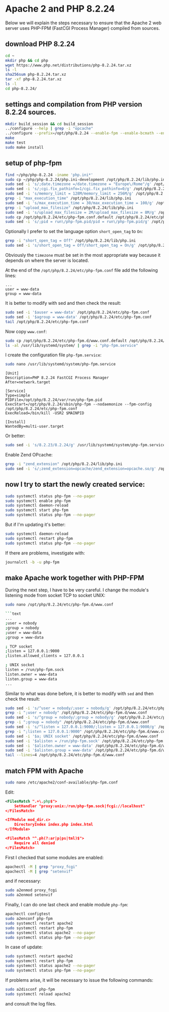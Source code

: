 # Apache 2 and PHP 8.2.24

Below we will explain the steps necessary to ensure that the Apache 2 web server uses PHP-FPM (FastCGI Process Manager) compiled from sources.

## download PHP 8.2.24

```bash
cd ~
mkdir php && cd php
wget https://www.php.net/distributions/php-8.2.24.tar.xz
ls -l
sha256sum php-8.2.24.tar.xz
tar -xf php-8.2.24.tar.xz
ls -l
cd php-8.2.24/
```

## settings and compilation from PHP version 8.2.24 sources.

```bash
mkdir build_session && cd build_session
../configure --help | grep -i "opcache"
../configure --prefix=/opt/php/8.2.24 --enable-fpm --enable-bcmath --enable-ftp --with-openssl --disable-cgi --enable-mbstring --with-curl --with-mysqli --with-pdo-mysql --enable-intl --with-zlib --with-bz2 --enable-gd --with-jpeg --with-gettext --with-gmp --with-xsl --enable-zts --enable-gcov --enable-debug --with-ffi
make
make test
sudo make install
```

## setup of php-fpm

```bash
find ~/php/php-8.2.24 -iname 'php.ini*'
sudo cp ~/php/php-8.2.24/php.ini-development /opt/php/8.2.24/lib/php.ini
sudo sed -i 's/;date.timezone =/date.timezone = "Europe\/Rome"/g' /opt/php/8.2.24/lib/php.ini
sudo sed -i 's/;cgi.fix_pathinfo=1/cgi.fix_pathinfo=0/g' /opt/php/8.2.24/lib/php.ini
sudo sed -i 's/memory_limit = 128M/memory_limit = 256M/g' /opt/php/8.2.24/lib/php.ini
grep -i "max_execution_time" /opt/php/8.2.24/lib/php.ini
sudo sed -i 's/max_execution_time = 30/max_execution_time = 100/g' /opt/php/8.2.24/lib/php.ini
grep -i "upload_max_filesize" /opt/php/8.2.24/lib/php.ini
sudo sed -i 's/upload_max_filesize = 2M/upload_max_filesize = 8M/g' /opt/php/8.2.24/lib/php.ini
sudo cp /opt/php/8.2.24/etc/php-fpm.conf.default /opt/php/8.2.24/etc/php-fpm.conf
sudo sed -i 's/;pid = run\/php-fpm.pid/pid = run\/php-fpm.pid/g' /opt/php/8.2.24/etc/php-fpm.conf
```

Optionally I prefer to set the language option `short_open_tag` to `On`:

```bash
grep -i "short_open_tag = Off" /opt/php/8.2.24/lib/php.ini
sudo sed -i 's/short_open_tag = Off/short_open_tag = On/g' /opt/php/8.2.24/lib/php.ini
```

Obviously the `timezone` must be set in the most appropriate way because it depends on where the server is located.

At the end of the `/opt/php/8.2.24/etc/php-fpm.conf` file add the following lines:

```text
...
user = www-data
group = www-data
```

It is better to modify with sed and then check the result:

```bash
sudo sed -i '$auser = www-data' /opt/php/8.2.24/etc/php-fpm.conf
sudo sed -i '$agroup = www-data' /opt/php/8.2.24/etc/php-fpm.conf
tail /opt/php/8.2.24/etc/php-fpm.conf
```

Now copy `www.conf`:

```bash
sudo cp /opt/php/8.2.24/etc/php-fpm.d/www.conf.default /opt/php/8.2.24/etc/php-fpm.d/www.conf
ls -al /usr/lib/systemd/system/ | grep -i "php-fpm.service"
```

I create the configuration file `php-fpm.service`:

```bash
sudo nano /usr/lib/systemd/system/php-fpm.service
```

```text
[Unit]
Description=PHP 8.2.24 FastCGI Process Manager
After=network.target

[Service]
Type=simple
PIDFile=/opt/php/8.2.24/var/run/php-fpm.pid
ExecStart=/opt/php/8.2.24/sbin/php-fpm --nodaemonize --fpm-config /opt/php/8.2.24/etc/php-fpm.conf
ExecReload=/bin/kill -USR2 $MAINPID

[Install]
WantedBy=multi-user.target
```

Or better:

```bash
sudo sed -i 's/8.2.23/8.2.24/g' /usr/lib/systemd/system/php-fpm.service
```

Enable Zend OPcache:

```bash
grep -i "zend_extension" /opt/php/8.2.24/lib/php.ini
sudo sed -i 's/;zend_extension=opcache/zend_extension=opcache.so/g' /opt/php/8.2.24/lib/php.ini
```

## now I try to start the newly created service:

```bash
sudo systemctl status php-fpm --no-pager
sudo systemctl enable php-fpm
sudo systemctl daemon-reload
sudo systemctl start php-fpm
sudo systemctl status php-fpm --no-pager
```

But if I'm updating it's better:

```bash
sudo systemctl daemon-reload
sudo systemctl restart php-fpm
sudo systemctl status php-fpm --no-pager
```

If there are problems, investigate with:

```bash
journalctl -b -u php-fpm
```

## make Apache work together with PHP-FPM

During the next step, I have to be very careful.
I change the module's listening mode from socket TCP to socket UNIX:

```bash
sudo nano /opt/php/8.2.24/etc/php-fpm.d/www.conf

```text
...
;user = nobody
;group = nobody
;user = www-data
;group = www-data

; TCP socket
;listen = 127.0.0.1:9000
;listen.allowed_clients = 127.0.0.1

; UNIX socket
listen = /run/php-fpm.sock
listen.owner = www-data
listen.group = www-data
...
```

Similar to what was done before, it is better to modify with `sed` and then check the result:

```bash
sudo sed -i 's/^user = nobody/;user = nobody/g' /opt/php/8.2.24/etc/php-fpm.d/www.conf
grep -i ";user = nobody" /opt/php/8.2.24/etc/php-fpm.d/www.conf
sudo sed -i 's/^group = nobody/;group = nobody/g' /opt/php/8.2.24/etc/php-fpm.d/www.conf
grep -i ";group = nobody" /opt/php/8.2.24/etc/php-fpm.d/www.conf
sudo sed -i 's/^listen = 127.0.0.1:9000/;listen = 127.0.0.1:9000/g' /opt/php/8.2.24/etc/php-fpm.d/www.conf
grep -i ";listen = 127.0.0.1:9000" /opt/php/8.2.24/etc/php-fpm.d/www.conf
sudo sed -i '$a; UNIX socket' /opt/php/8.2.24/etc/php-fpm.d/www.conf
sudo sed -i '$alisten = /run/php-fpm.sock' /opt/php/8.2.24/etc/php-fpm.d/www.conf
sudo sed -i '$alisten.owner = www-data' /opt/php/8.2.24/etc/php-fpm.d/www.conf
sudo sed -i '$alisten.group = www-data' /opt/php/8.2.24/etc/php-fpm.d/www.conf
tail --lines=4 /opt/php/8.2.24/etc/php-fpm.d/www.conf
```

## match FPM with Apache

```bash
sudo nano /etc/apache2/conf-available/php-fpm.conf
```

Edit:

```xml
<FilesMatch ".+\.php$">
    SetHandler "proxy:unix:/run/php-fpm.sock|fcgi://localhost"
</FilesMatch>

<IfModule mod_dir.c>
    DirectoryIndex index.php index.html
</IfModule>

<FilesMatch "^.ph(?:ar|p|ps|tml)$">
    Require all denied
</FilesMatch>
```

First I checked that some modules are enabled:

```bash
apachectl -M | grep "proxy_fcgi"
apachectl -M | grep "setenvif"
```

and if necessary:

```bash
sudo a2enmod proxy_fcgi
sudo a2enmod setenvif
```

Finally, I can do one last check and enable module `php-fpm`:

```bash
apachectl configtest
sudo a2enconf php-fpm
sudo systemctl restart apache2
sudo systemctl restart php-fpm
sudo systemctl status apache2 --no-pager
sudo systemctl status php-fpm --no-pager
```

In case of update:

```bash
sudo systemctl restart apache2
sudo systemctl restart php-fpm
sudo systemctl status apache2 --no-pager
sudo systemctl status php-fpm --no-pager
```

If problems arise, it will be necessary to issue the following commands: 

```bash
sudo a2disconf php-fpm
sudo systemctl reload apache2
```

and consult the log files.
